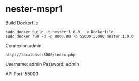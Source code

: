 # nester-mspr1


Build Dockerfile

```
sudo docker build -t nester:1.0.0 - < Dockerfile
sudo docker run -d -p 8000:80 -p 55000:55000 nester:1.0.0
```

Connexion admin
```
http://localhost:8000/index.php
```

Username: admin
Password: admin


API Port: 55000